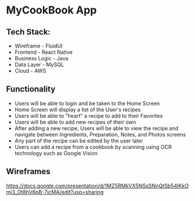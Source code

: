 # MyCookBook App

## Tech Stack:

* Wireframe - FluidUI
* Frontend - React Native
* Business Logic - Java
* Data Layer - MySQL
* Cloud - AWS

## Functionality

* Users will be able to login and be taken to the Home Screen 
* Home Screen will display a list of the User's recipes
* Users will be able to "heart" a recipe to add to their Favorites
* Users will be able to add new recipes of their own
* After adding a new recipe, Users will be able to view the recipe and navigate between Ingredients, Preparation, Notes, and Photos screens
* Any part of the recipe can be edited by the user later
* Users can add a recipe from a cookbook by scanning using OCR technology such as Google Vision

## Wireframes 

https://docs.google.com/presentation/d/1MZ5RMkVX5NSsSNnQtSb54lKkOmi3_Ot8hV6pB-7icMA/edit?usp=sharing
